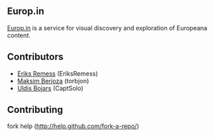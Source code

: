 ## Europ.in
[Europ.in](http://europ.in) is a service for visual discovery and exploration of Europeana content.

## Contributors
* [Eriks Remess](https://github.com/EriksRemess) (EriksRemess)
* [Maksim Berjoza](https://github.com/torbjon) (torbjon)
* [Uldis Bojars](https://github.com/CaptSolo) (CaptSolo)

## Contributing
fork help (http://help.github.com/fork-a-repo/)
